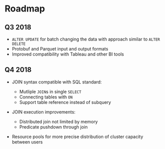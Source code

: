 # Roadmap

## Q3 2018

- `ALTER UPDATE` for batch changing the data with approach similar to `ALTER DELETE`
- Protobuf and Parquet input and output formats
- Improved compatibility with Tableau and other BI tools

## Q4 2018

- JOIN syntax compatible with SQL standard:
    
    - Mutliple `JOIN`s in single `SELECT`
    - Connecting tables with `ON`
    - Support table reference instead of subquery

- JOIN execution improvements:
    
    - Distributed join not limited by memory
    - Predicate pushdown through join

- Resource pools for more precise distribution of cluster capacity between users